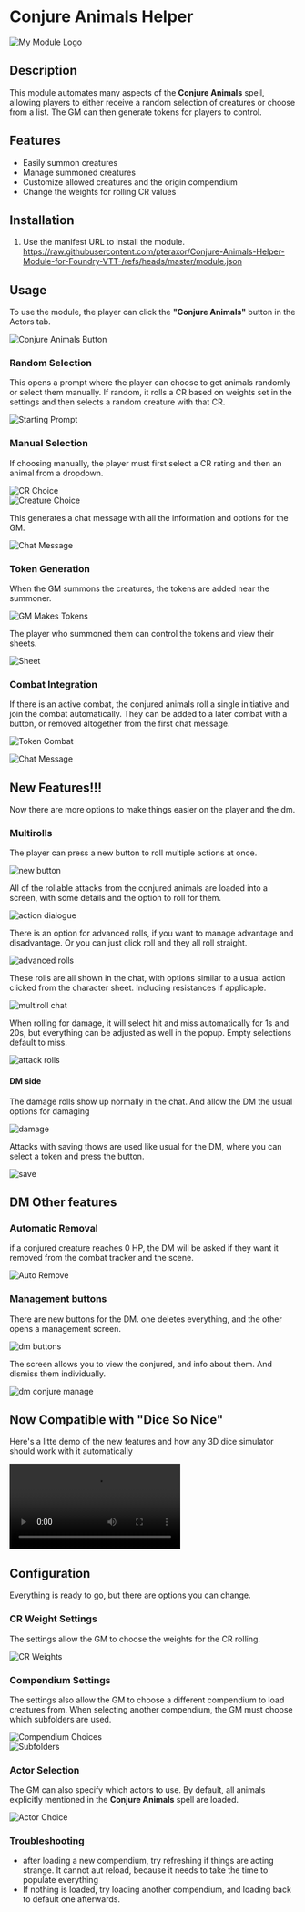 # Conjure Animals Helper

![My Module Logo](assets/animals-icon.png)

## Description
This module automates many aspects of the **Conjure Animals** spell, allowing players to either receive a random selection of creatures or choose from a list. The GM can then generate tokens for players to control.

## Features
- Easily summon creatures
- Manage summoned creatures
- Customize allowed creatures and the origin compendium
- Change the weights for rolling CR values

## Installation
1. Use the manifest URL to install the module.
https://raw.githubusercontent.com/pteraxor/Conjure-Animals-Helper-Module-for-Foundry-VTT-/refs/heads/master/module.json

## Usage
To use the module, the player can click the **"Conjure Animals"** button in the Actors tab. 

![Conjure Animals Button](assets/player_conjure_btn.PNG)

### Random Selection
This opens a prompt where the player can choose to get animals randomly or select them manually. If random, it rolls a CR based on weights set in the settings and then selects a random creature with that CR.

![Starting Prompt](assets/player_prompt_start.PNG)

### Manual Selection
If choosing manually, the player must first select a CR rating and then an animal from a dropdown.

![CR Choice](assets/player_summon_man_cr.PNG)  
![Creature Choice](assets/player_summon_man_choices.png)

This generates a chat message with all the information and options for the GM.

![Chat Message](assets/player_summon_chat_message.PNG)

### Token Generation
When the GM summons the creatures, the tokens are added near the summoner.

![GM Makes Tokens](assets/gm_makes_tokens.PNG)

The player who summoned them can control the tokens and view their sheets.

![Sheet](assets/player_has_sheets.PNG)

### Combat Integration
If there is an active combat, the conjured animals roll a single initiative and join the combat automatically. They can be added to a later combat with a button, or removed altogether from the first chat message.

![Token Combat](assets/tokens_added_to_combat.PNG)

![Chat Message](assets/player_summon_chat_message.PNG)

## New Features!!!

Now there are more options to make things easier on the player and the dm.



### Multirolls
The player can press a new button to roll multiple actions at once.

![new button](https://i.imgur.com/0C3a7aM.png)

All of the rollable attacks from the conjured animals are loaded into a screen, with some details and the option to roll for them.

![action dialogue](https://i.imgur.com/sXnOkw8.png)

There is an option for advanced rolls, if you want to manage advantage and disadvantage. Or you can just click roll and they all roll straight.

![advanced rolls](https://i.imgur.com/NTQwgCw.png)

These rolls are all shown in the chat, with options similar to a usual action clicked from the character sheet. Including resistances if applicaple.

![multiroll chat](https://i.imgur.com/DuFzXuF.png)

When rolling for damage, it will select hit and miss automatically for 1s and 20s, but everything can be adjusted as well in the popup. Empty selections default to miss.

![attack rolls](https://i.imgur.com/powV1f6.png)

#### DM side

The damage rolls show up normally in the chat. And allow the DM the usual options for damaging

![damage](https://i.imgur.com/lM86RsF.png)

Attacks with saving thows are used like usual for the DM, where you can select a token and press the button.

![save](https://i.imgur.com/FKhUQNY.png)

## DM Other features

### Automatic Removal
if a conjured creature reaches 0 HP, the DM will be asked if they want it removed from the combat tracker and the scene.

![Auto Remove](https://i.imgur.com/7hCuh4t.png)

### Management buttons

There are new buttons for the DM. one deletes everything, and the other opens a management screen.

![dm buttons](https://i.imgur.com/p9D3ST6.png)

The screen allows you to view the conjured, and info about them. And dismiss them individually.

![dm conjure manage](https://i.imgur.com/qrUYmoQ.png)

## Now Compatible with "Dice So Nice"

Here's a litte demo of the new features and how any 3D dice simulator should work with it automatically

![demo vid](https://i.imgur.com/EonwUKw.mp4)

## Configuration
Everything is ready to go, but there are options you can change.

### CR Weight Settings
The settings allow the GM to choose the weights for the CR rolling.

![CR Weights](assets/cr_weight_settings.PNG)

### Compendium Settings
The settings also allow the GM to choose a different compendium to load creatures from. When selecting another compendium, the GM must choose which subfolders are used.

![Compendium Choices](assets/compendium_setting_dropdown.PNG)  
![Subfolders](assets/subfolder_select.PNG)

### Actor Selection
The GM can also specify which actors to use. By default, all animals explicitly mentioned in the **Conjure Animals** spell are loaded.

![Actor Choice](assets/actor_select.PNG)


### Troubleshooting

- after loading a new compendium, try refreshing if things are acting strange. It cannot aut reload, because it needs to take the time to populate everything
- If nothing is loaded, try loading another compendium, and loading back to default one afterwards.

